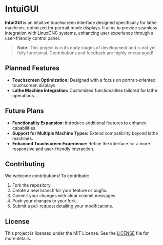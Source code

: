 # IntuiGUI

**IntuiGUI** is an intuitive touchscreen interface designed specifically for lathe machines, optimized for portrait mode displays. It aims to provide seamless integration with LinuxCNC systems, enhancing user experience through a user-friendly control panel.

> **Note:** This project is in its early stages of development and is not yet fully functional. Contributions and feedback are highly encouraged!

## Planned Features

- **Touchscreen Optimization:** Designed with a focus on portrait-oriented touchscreen displays.
- **Lathe Machine Integration:** Customized functionalities tailored for lathe operations.

## Future Plans

- **Functionality Expansion:** Introduce additional features to enhance capabilities.
- **Support for Multiple Machine Types:** Extend compatibility beyond lathe machines.
- **Enhanced Touchscreen Experience:** Refine the interface for a more responsive and user-friendly interaction.

## Contributing

We welcome contributions! To contribute:

1. Fork the repository.
2. Create a new branch for your feature or bugfix.
3. Commit your changes with clear commit messages.
4. Push your changes to your fork.
5. Submit a pull request detailing your modifications.

## License

This project is licensed under the MIT License. See the [LICENSE](LICENSE) file for more details.

